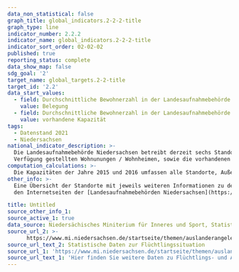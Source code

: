 ```yaml
---
data_non_statistical: false
graph_title: global_indicators.2-2-2-title
graph_type: line
indicator_number: 2.2.2
indicator_name: global_indicators.2-2-2-title
indicator_sort_order: 02-02-02
published: true
reporting_status: complete
data_show_map: false
sdg_goal: '2'
target_name: global_targets.2-2-title
target_id: '2.2'
data_start_values:
  - field: Durchschnittliche Bewohnerzahl in der Landesaufnahmebehörde Niedersachsen (LAB NI)
    value: Belegung
  - field: Durchschnittliche Bewohnerzahl in der Landesaufnahmebehörde Niedersachsen (LAB NI)
    value: vorhandene Kapazität
tags:
  - Datenstand 2021
  - Niedersachsen
national_indicator_description: >-
  Die Landesaufnahmebehörde Niedersachsen betreibt derzeit sechs Standorte über das gesamte Landesgebiet verteilt. Die Standorte Bramsche und Bad Fallingbostel-Oerbke nehmen die Funktion eines Ankunftzentrums wahr. Der Indikator zeigt, die durchschnittliche Anzahl der Bewohnerinnen und Bewohner in den von der Landesaufnahmebehörde zur
  Verfügung gestellten Wohnunungen / Wohnheimen, sowie die vorhandenen Kapazitäten.
computation_calculations: >-
  Die Kapazitäten der Jahre 2015 und 2016 umfassen alle Standorte, Außenstellen, Notunterkünfte und die im Rahmen der Verwaltungsvereinbarung geschaffenen Plätze. Ab 2017 werden alle Standorte sowie die Außenstellen abgebildet.
other_info: >-
  Eine Übersicht der Standorte mit jeweils weiteren Informationen zu den einzelnen Standorten finden Sie auf
  den Internetseiten der [Landesaufnahmebehörden Niedersachsen](https://www.lab.niedersachsen.de/startseite/standorte/standorte-der-landesaufnahmebehoerde-niedersachsen-143388.html).

title: Untitled
source_other_info_1:
source_active_1: true
data_source: Niedersächisches Miniterium für Inneres und Sport, Statistische Daten zur Flüchtlingssituation.
source_url_2: >-
      https://www.mi.niedersachsen.de/startseite/themen/auslanderangelegenheiten/zahlen_daten_fakten/statistische_daten/lagebilder-zu-fluechlings--und-auslaenderangelegenheiten-164283.html
source_url_text_2: Statistische Daten zur Flüchtlingssituation
source_url_1: 'https://www.mi.niedersachsen.de/startseite/themen/auslanderangelegenheiten/zahlen_daten_fakten/statistische_daten/lagebilder-zu-fluechlings--und-auslaenderangelegenheiten-164283.html'
source_url_text_1: 'Hier finden Sie weitere Daten zu Flüchtlings- und Ausländerangelegenheiten'
---
```


